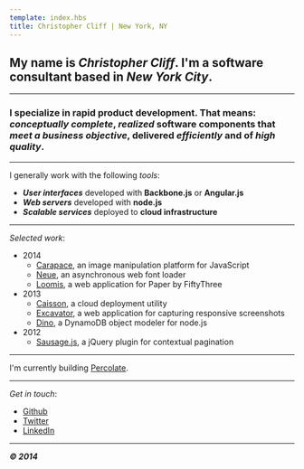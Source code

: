 ```yaml
---
template: index.hbs
title: Christopher Cliff | New York, NY
---
```


## My name is ***Christopher Cliff***. I'm a software consultant based in *New York City*.

---

### I specialize in **rapid product development**. That means: *conceptually complete*, *realized* software components that *meet a business objective*, delivered *efficiently* and of *high quality*.

---

I generally work with the following *tools*:

- ***User interfaces*** developed with **Backbone.js** or **Angular.js**
- ***Web servers*** developed with **node.js**
- ***Scalable services*** deployed to **cloud infrastructure**

---

*Selected work*:

- 2014
    - [Carapace][carapace], an image manipulation platform for JavaScript
    - [Neue][neue], an asynchronous web font loader
    - [Loomis][loomis], a web application for Paper by FiftyThree
- 2013
    - [Caisson][caisson], a cloud deployment utility
    - [Excavator][excavator], a web application for capturing responsive screenshots
    - [Dino][dino], a DynamoDB object modeler for node.js
- 2012
    - [Sausage.js][sausage], a jQuery plugin for contextual pagination

---

I'm currently building [Percolate][percolate].

---

*Get in touch*:

- [Github][github]
- [Twitter][twitter]
- [LinkedIn][linkedin]

---

***&copy; 2014***

[#]: #
[caisson]: http://caisson.co/
[carapace]: https://github.com/percolate/carapace
[dino]: https://github.com/christophercliff/dino
[excavator]: http://excavator.io/
[github]: https://github.com/christophercliff?tab=repositories
[linkedin]: http://www.linkedin.com/in/christophercliff/
[loomis]: https://loomis.herokuapp.com/
[neue]: https://github.com/percolate/neue
[percolate]: http://percolate.com
[sausage]: http://christophercliff.com/sausage/
[twitter]: https://twitter.com/ctcliff
